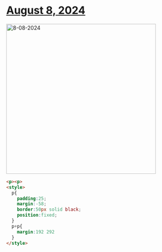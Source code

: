 # [August 8, 2024](https://cssbattle.dev/play/uU6aVHI1ExrcGJEP8Bt4)

<img src="https://firebasestorage.googleapis.com/v0/b/cssbattleapp.appspot.com/o/user%2Fe6YbeBahWNPT7VpE2rE2p85byxa2%2Ftargets%2Ftarget_mQzLHx6@2x.png?alt=media" width="400" alt="8-08-2024" />

```html
<p><p>
<style>
  p{
    padding:25;
    margin:-58;
    border:50px solid black;
    position:fixed;
  }
  p+p{
    margin:192 292
  }
</style>
```
